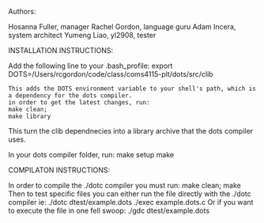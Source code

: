Authors:

Hosanna Fuller, manager
Rachel Gordon, language guru
Adam Incera, system architect
Yumeng Liao, yl2908, tester


INSTALLATION INSTRUCTIONS:

Add the following line to your .bash_profile:
    export DOTS=/Users/rcgordon/code/class/coms4115-plt/dots/src/clib
    
    This adds the DOTS environment variable to your shell's path, which is a dependency for the dots compiler.
    in order to get the latest changes, run:
    make clean;
    make library
This turn the clib dependnecies into a library archive that the dots compiler uses.

In your dots compiler folder, run:
    make setup
    make

COMPILATON INSTRUCTIONS:

In order to compile the ./dotc compiler you must run:
   make  clean; make
Then to test specific files you can either run the file directly with the ./dotc compiler ie:
   ./dotc dtest/example.dots
   ./exec example.dots.c
Or if you want to execute the file in one fell swoop:
   ./gdc dtest/example.dots
